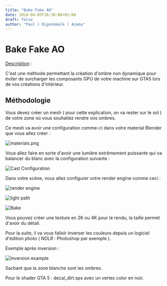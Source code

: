 ```yaml
---
title: "Bake Fake AO"
date: 2024-04-03T16:30:00+01:00
draft: false
author: "Paul ( Rigonkmalk ) Azema"
---
```


# Bake Fake AO

<u>Description</u> :

C'est une méthode permettant la création d'ombre non dynamique pour éviter de surcharger les composants GPU de votre machine sur GTA5 lors de vos créations d'intérieur.

## Méthodologie

Vous devez créer un mesh ( pour cette explication, on va rester sur le sol ) de votre zone où vous souhaitez rendre vos ombres.

Ce mesh va avoir une configuration comme-ci dans votre material Blender que vous allez créer :

![materials.png](/blog/img/ao/materials.png)

Vous allez faire en sorte d'avoir une lumière extrêmement puissante qui va balancer du blanc avec la configuration suivante :

![Cast Configuration](/blog/img/ao/cast.png)

Dans votre scène, vous allez configurer votre render engine comme ceci :

![render engine](/blog/img/ao/render1.png)

![light path](/blog/img/ao/render2.png)

![Bake](/blog/img/ao/render3.png)

Vous pouvez créer une texture en 2K ou 4K pour le rendu, la taille permet d'avoir du détail.

Pour la suite, il va vous falloir inverser les couleurs depuis un logiciel d'édition photo ( NDLR : Photoshop par exemple ).

Exemple après inversion :

![Inversion example](/blog/img/ao/invert.png)

Sachant que la zone blanche sont les ombres.

Pour le shader GTA 5 : decal_dirt.sps avec un vertex color en noir.

